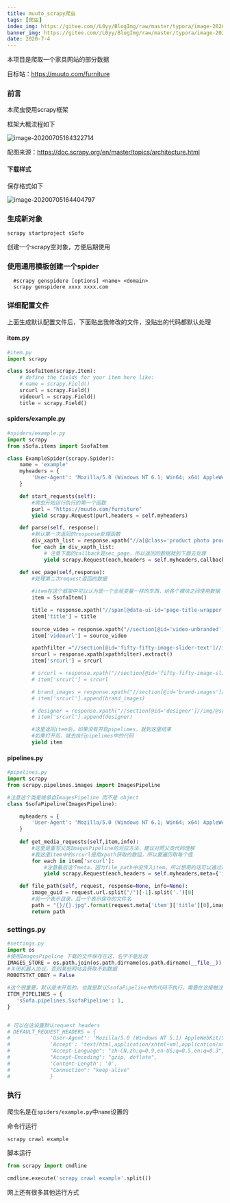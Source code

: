 ```yaml
---
title: muuto_scrapy爬虫
tags: [爬虫]
index_img: https://gitee.com//L0yy/BlogImg/raw/master/typora/image-20200705164322714.png
banner_img: https://gitee.com//L0yy/BlogImg/raw/master/typora/image-20200705164322714.png
date: 2020-7-4
---
```



本项目是爬取一个家具网站的部分数据

目标站：https://muuto.com/furniture

### 前言

本爬虫使用scrapy框架

框架大概流程如下

![image-20200705164322714](https://gitee.com//L0yy/BlogImg/raw/master/typora/image-20200705164322714.png)

配图来源：https://doc.scrapy.org/en/master/topics/architecture.html

#### 下载样式

保存格式如下

![image-20200705164404797](https://gitee.com//L0yy/BlogImg/raw/master/typora/image-20200705164404797.png)



### 生成新对象

```shell
scrapy startproject sSofo		
```

创建一个scrapy空对象，方便后期使用

### 使用通用模板创建一个spider

```shell
  #scrapy genspidere [options] <name> <domain>
  scrapy genspidere xxxx xxxx.com
```

### 详细配置文件

上面生成默认配置文件后，下面贴出我修改的文件，没贴出的代码都默认处理

#### item.py

```python
#item.py
import scrapy

class SsofaItem(scrapy.Item):
    # define the fields for your item here like:
    # name = scrapy.Field()
    srcurl = scrapy.Field()
    videourl = scrapy.Field()
    title = scrapy.Field() 
```

#### spiders/example.py

```python
#spiders/example.py
import scrapy
from sSofa.items import SsofaItem

class ExampleSpider(scrapy.Spider):
    name = 'example'
    myheaders = {
        'User-Agent': 'Mozilla/5.0 (Windows NT 6.1; Win64; x64) AppleWebKit/537.36 (KHTML, like Gecko) Chrome/53.0.2785.143 Safari/537.36',
    }

    def start_requests(self):
        #爬虫开始运行执行的第一个函数
        purl = "https://muuto.com/furniture"
        yield scrapy.Request(purl,headers = self.myheaders)

    def parse(self, response):
        #默认第一次返回的response处理函数
        div_xapth_list = response.xpath("//a[@class='product photo product-item-photo']/@href").extract()
        for each in div_xapth_list:
            # 注意下面的callback是sec_page，所以返回的数据就到下面去处理
            yield scrapy.Request(each,headers = self.myheaders,callback = self.sec_page)

    def sec_page(self,response):
        #处理第二次request返回的数据
        
        #item在这个框架中可以认为是一个全局变量一样的东西，给各个模块之间使用数据（个人理解）
        item = SsofaItem()

        title = response.xpath("//span[@data-ui-id='page-title-wrapper']/text()").extract()
        item['title'] = title 
        
        source_video = response.xpath("//section[@id='video-unbranded']//iframe[@id='player']/@src").extract()
        item['videourl'] = source_video

        xpathfilter ="//section[@id='fifty-fifty-image-slider-text']//img/@src | //section[@id='brand-images']//img/@src | //section[@id='designer']//img/@src"
        srcurl = response.xpath(xpathfilter).extract()
        item['srcurl'] = srcurl

        # srcurl = response.xpath("//section[@id='fifty-fifty-image-slider-text']//img/@src").extract()
        # item['srcurl'] = srcurl

        # brand_images = response.xpath("//section[@id='brand-images']//img/@src").extract()
        # item['srcurl'].append(brand_images)

        # designer = response.xpath("//section[@id='designer']//img/@src").extract()
        # item['srcurl'].append(designer)

        #这里返回item后，如果没有开启pipelimes，就到这里结束
        #如果打开后，就去执行pipelimes中的代码
        yield item
```
#### pipelines.py

```python
#pipelines.py
import scrapy
from scrapy.pipelines.images import ImagesPipeline

#注意这个类是继承自ImagesPipeline 而不是 object 
class SsofaPipeline(ImagesPipeline):

    myheaders = {
        'User-Agent': 'Mozilla/5.0 (Windows NT 6.1; Win64; x64) AppleWebKit/537.36 (KHTML, like Gecko) Chrome/53.0.2785.143 Safari/537.36',
    }
    
    def get_media_requests(self,item,info):
        #这里是重写父类ImagesPipeline的对应方法，建议对照父类代码理解
        #我这里item中的srcurl是用xpath获取的数组，所以要遍历取每个值
        for each in item['srcurl']:
            #注意最后这个meta，因为file_path中没传入item，所以想用的话可以通过这种方式传过去给file-path 使用
            yield scrapy.Request(each,headers = self.myheaders,meta={'item':item})

    def file_path(self, request, response=None, info=None):
        image_guid = request.url.split("/")[-1].split('.')[0]
        #前一个表示目录，后一个表示保存的文件名
        path = "{}/{}.jpg".format(request.meta['item']['title'][0],image_guid)
        return path
```
### settings.py

```python
#settings.py
import os
#使用ImagesPipeline 下载的文件保存在这，名字不能乱改
IMAGES_STORE = os.path.join(os.path.dirname(os.path.dirname(__file__)),'Sofo_images')
#关闭机器人协议，否则某些网站会获取不到数据
ROBOTSTXT_OBEY = False

#这个很重要，默认是未开启的，也就是默认SsofaPipeline中的代码不执行，需要在这接触注释
ITEM_PIPELINES = {
   'sSofa.pipelines.SsofaPipeline': 1,
}


# 可以在这设置默认request headers
# DEFAULT_REQUEST_HEADERS = {
#             'User-Agent': 'Mozilla/5.0 (Windows NT 5.1) AppleWebKit/536.3 (KHTML, like Gecko) Chrome/19.0.1063.0 Safari/536.3',
#             'Accept': 'text/html,application/xhtml+xml,application/xml;q=0.9,*/*;q=0.8',
#             "Accept-Language": "zh-CN,zh;q=0.9,en-US;q=0.5,en;q=0.3",
#             "Accept-Encoding": "gzip, deflate",
#             'Content-Length': '0',
#             "Connection": "keep-alive"
#             }
```

### 执行

爬虫名是在`spiders/example.py`中`name`设置的

命令行运行

`scrapy crawl example`

脚本运行

```python
from scrapy import cmdline

cmdline.execute('scrapy crawl example'.split())
```

网上还有很多其他运行方式